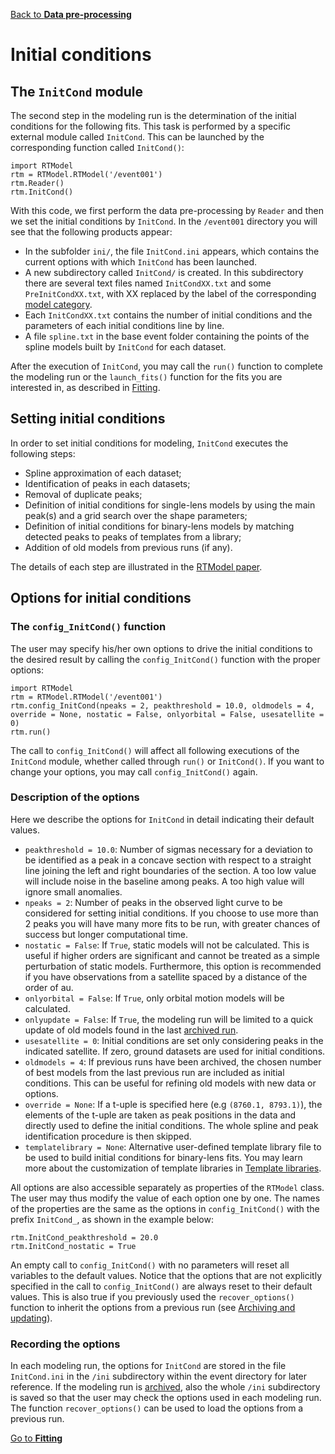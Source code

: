[Back to **Data pre-processing**](DataPreprocessing.md)

# Initial conditions

## The `InitCond` module

The second step in the modeling run is the determination of the initial conditions for the following fits. This task is performed by a specific external module called `InitCond`. This can be launched by the corresponding function called `InitCond()`:

```
import RTModel
rtm = RTModel.RTModel('/event001')
rtm.Reader()
rtm.InitCond()
```

With this code, we first perform the data pre-processing by `Reader` and then we set the initial conditions by `InitCond`. In the `/event001` directory you will see that the following products appear:
- In the subfolder `ini/`, the file `InitCond.ini` appears, which contains the current options with which `InitCond` has been launched.
- A new subdirectory called `InitCond/` is created. In this subdirectory there are several text files named `InitCondXX.txt` and some `PreInitCondXX.txt`, with XX replaced by the label of the corresponding [model category](ModelCategories.md).
- Each `InitCondXX.txt` contains the number of initial conditions and the parameters of each initial conditions line by line.
- A file `spline.txt` in the base event folder containing the points of the spline models built by `InitCond` for each dataset.

After the execution of `InitCond`, you may call the `run()` function to complete the modeling run or the `launch_fits()` function for the fits you are interested in, as described in [Fitting](Fitting.md).

## Setting initial conditions

In order to set initial conditions for modeling, `InitCond` executes the following steps:

- Spline approximation of each dataset;
- Identification of peaks in each datasets;
- Removal of duplicate peaks;
- Definition of initial conditions for single-lens models by using the main peak(s) and a grid search over the shape parameters;
- Definition of initial conditions for binary-lens models by matching detected peaks to peaks of templates from a library;
- Addition of old models from previous runs (if any).

The details of each step are illustrated in the [RTModel paper](https://ui.adsabs.harvard.edu/abs/2024A%26A...688A..83B/abstract). 

## Options for initial conditions

### The `config_InitCond()` function

The user may specify his/her own options to drive the initial conditions to the desired result by calling the `config_InitCond()` function with the proper options:

```
import RTModel
rtm = RTModel.RTModel('/event001')
rtm.config_InitCond(npeaks = 2, peakthreshold = 10.0, oldmodels = 4, override = None, nostatic = False, onlyorbital = False, usesatellite = 0)
rtm.run()
```

The call to `config_InitCond()` will affect all following executions of the `InitCond` module, whether called through `run()` or `InitCond()`. If you want to change your options, you may call `config_InitCond()` again.

### Description of the options

Here we describe the options for `InitCond` in detail indicating their default values.

- `peakthreshold = 10.0`: Number of sigmas necessary for a deviation to be identified as a peak in a concave section with respect to a straight line joining the left and right boundaries of the section. A too low value will include noise in the baseline among peaks. A too high value will ignore small anomalies.
- `npeaks = 2`: Number of peaks in the observed light curve to be considered for setting initial conditions. If you choose to use more than 2 peaks you will have many more fits to be run, with greater chances of success but longer computational time.
- `nostatic = False`: If `True`, static models will not be calculated. This is useful if higher orders are significant and cannot be treated as a simple perturbation of static models. Furthermore, this option is recommended if you have observations from a satellite spaced by a distance of the order of au.
- `onlyorbital = False`: If `True`, only orbital motion models will be calculated.
- `onlyupdate = False`: If `True`, the modeling run will be limited to a quick update of old models found in the last [archived run](Archive.md).
- `usesatellite = 0`: Initial conditions are set only considering peaks in the indicated satellite. If zero, ground datasets are used for initial conditions.
- `oldmodels = 4`: If previous runs have been archived, the chosen number of best models from the last previous run are included as initial conditions. This can be useful for refining old models with new data or options.
- `override = None`: If a t-uple is specified here (e.g `(8760.1, 8793.1)`), the elements of the t-uple are taken as peak positions in the data and directly used to define the initial conditions. The whole spline and peak identification procedure is then skipped.
- `templatelibrary = None`: Alternative user-defined template library file to be used to build initial conditions for binary-lens fits. You may learn more about the customization of template libraries in [Template libraries](TemplateLibraries.md).  

All options are also accessible separately as properties of the `RTModel` class. The user may thus modify the value of each option one by one. The names of the properties are the same as the options in `config_InitCond()` with the prefix `InitCond_`, as shown in the example below:

```
rtm.InitCond_peakthreshold = 20.0
rtm.InitCond_nostatic = True
```

An empty call to `config_InitCond()` with no parameters will reset all variables to the default values. Notice that the options that are not explicitly specified in the call to `config_InitCond()` are always reset to their default values. This is also true if you previously used the `recover_options()` function to inherit the options from a previous run (see [Archiving and updating](Archive.md)).

### Recording the options

In each modeling run, the options for `InitCond` are stored in the file `InitCond.ini` in the `/ini` subdirectory within the event directory for later reference. If the modeling run is [archived](Archive.md), also the whole `/ini` subdirectory is saved so that the user may check the options used in each modeling run. The function `recover_options()` can be used to load the options from a previous run.

[Go to **Fitting**](Fitting.md)
